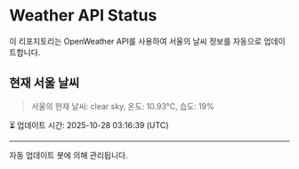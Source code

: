 
# Weather API Status

이 리포지토리는 OpenWeather API를 사용하여 서울의 날씨 정보를 자동으로 업데이트합니다.

## 현재 서울 날씨
> 서울의 현재 날씨: clear sky, 온도: 10.93°C, 습도: 19%

⏳ 업데이트 시간: 2025-10-28 03:16:39 (UTC)

---
자동 업데이트 봇에 의해 관리됩니다.
